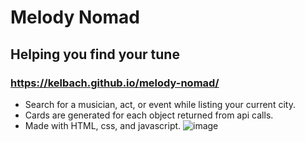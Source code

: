 # Melody Nomad
## Helping you find your tune
### https://kelbach.github.io/melody-nomad/
* Search for a musician, act, or event while listing your current city.
* Cards are generated for each object returned from api calls.
* Made with HTML, css, and javascript.
![image](https://user-images.githubusercontent.com/87092340/136301040-c36f6599-b228-4412-b7d5-8fc5c0802f0f.png)
